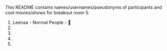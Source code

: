 This README contains names/usernames/pseudonyms of participants and cool movies/shows for breakout room 5.

1. Leenaa - Normal People - 👫 
2.
3.
4.
5.
